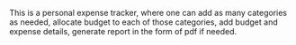 This is a personal expense tracker, where one can add as many categories as needed, allocate budget to each of those categories, add budget and expense details, generate report in the form of pdf if needed.
